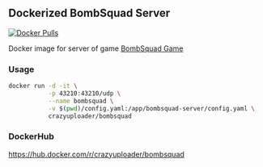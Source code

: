 ## Dockerized BombSquad Server

[![Docker Pulls](https://img.shields.io/docker/pulls/crazyuploader/bombsquad?style=flat-square)](https://hub.docker.com/r/crazyuploader/bombsquad)

Docker image for server of game [BombSquad Game](https://www.froemling.net/apps/bombsquad)

### Usage
```bash
docker run -d -it \
           -p 43210:43210/udp \
           --name bombsquad \
           -v $(pwd)/config.yaml:/app/bombsquad-server/config.yaml \
           crazyuploader/bombsquad
```

### DockerHub
https://hub.docker.com/r/crazyuploader/bombsquad
